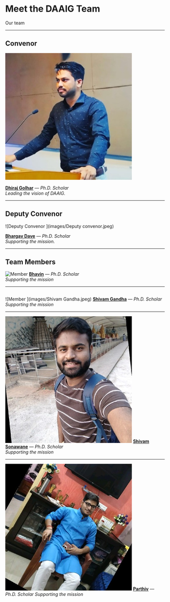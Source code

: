 # Meet the DAAIG Team  

Our team  

---


## Convenor  
![Convenor](images/Convenor.jpeg)


**[Dhiraj Golhar](https://www.linkedin.com/search/results/all/?heroEntityKey=urn%3Ali%3Afsd_profile%3AACoAACPkIvgBgNbxmXT1tb29J3zC9MOAOprtA08&keywords=Dhiraj%20Golhar&origin=ENTITY_SEARCH_HOME_HISTORY&sid=g6y)** — *Ph.D. Scholar*  
*Leading the vision of DAAIG.* 

---

##  Deputy Convenor  
![Deputy Convenor ](images/Deputy convenor.jpeg)

**[Bhargav Dave](https://www.linkedin.com/in/bhargav-d-dave/)** — *Ph.D. Scholar*  
*Supporting the mission.*  

---
## Team Members  
![Member ]()
**[Bhavin](https://www.linkedin.com/in/member-link)** — *Ph.D. Scholar*  
*Supporting the mission*

---
##   
![Member ](images/Shivam Gandha.jpeg)
**[Shivam Gandha](https://www.linkedin.com/in/shivam-gandha-a99b34259/)** — *Ph.D. Scholar* 
*Supporting the mission* 


---

![Member ](images/Shivam.jpeg)
**[Shivam Sonawane](https://www.linkedin.com/in/shivam-sonawane-02124b230/)** — *Ph.D. Scholar*  
*Supporting the mission*
 

---

![Member ](images/parthiv.jpeg) 
**[Parthiv](https://www.linkedin.com/in/parthiv-chatterjee-ba4231232/)** — *Ph.D. Scholar*
*Supporting the mission*